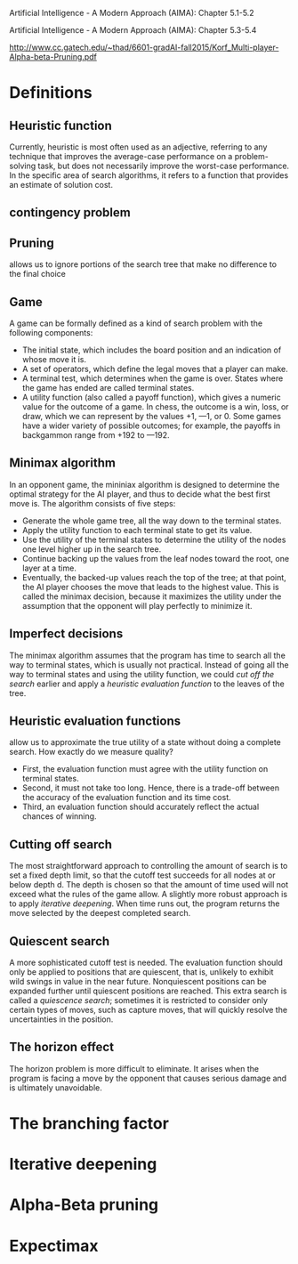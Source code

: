 Artificial Intelligence - A Modern Approach (AIMA): Chapter 5.1-5.2

Artificial Intelligence - A Modern Approach (AIMA): Chapter 5.3-5.4

http://www.cc.gatech.edu/~thad/6601-gradAI-fall2015/Korf_Multi-player-Alpha-beta-Pruning.pdf

# Definitions
## Heuristic function
Currently, heuristic is most often used as an adjective, referring to any technique
that improves the average-case performance on a problem-solving task, but does
not necessarily improve the worst-case performance. In the specific area of search
algorithms, it refers to a function that provides an estimate of solution cost.

## contingency problem

## Pruning 
allows us to ignore portions of the search tree that make no difference to the final choice

## Game
A game can be formally defined as a kind of search problem with the following components:
- The initial state, which includes the board position and an indication of whose move it is.
- A set of operators, which define the legal moves that a player can make.
- A terminal test, which determines when the game is over. States where the game has ended are called terminal states.
- A utility function (also called a payoff function), which gives a numeric value for the outcome of a game. In chess, the outcome is a win, loss, or draw, which we can represent by the values +1, —1, or 0. Some games have a wider variety of possible outcomes; for example, the payoffs in backgammon range from +192 to —192.

## Minimax algorithm
In an opponent game, the mininiax algorithm is designed to determine the optimal strategy for the AI player, and thus
to decide what the best first move is. The algorithm consists of five steps:
- Generate the whole game tree, all the way down to the terminal states.
- Apply the utility function to each terminal state to get its value.
- Use the utility of the terminal states to determine the utility of the nodes one level higher up in the search tree. 
- Continue backing up the values from the leaf nodes toward the root, one layer at a time.
- Eventually, the backed-up values reach the top of the tree; at that point, the AI player chooses the move that leads to the highest value. This is called the minimax decision, because it maximizes the utility under the assumption that the opponent will play perfectly to minimize it.

## Imperfect decisions
The minimax algorithm assumes that the program has time to search all the way to terminal states, which is usually not practical. Instead of going all the way to terminal states and using the utility function, we could *cut off the search* earlier and apply a *heuristic evaluation function* to the leaves of the tree.

## Heuristic evaluation functions
allow us to approximate the true utility of a state without doing a complete search.
How exactly do we measure quality?
- First, the evaluation function must agree with the utility function on terminal states. 
- Second, it must not take too long.  Hence, there is a trade-off between the accuracy of the evaluation function and its time cost. 
- Third, an evaluation function should accurately reflect the actual chances of winning.

## Cutting off search
The most straightforward approach to controlling the amount of search is to set a fixed depth limit, so that the cutoff test succeeds for all nodes at or below depth d. The depth is chosen so that the amount of time used will not exceed what the rules of the game allow. A slightly more robust approach is to apply *iterative deepening*. When time runs out, the program returns the move selected by the deepest completed search.

## Quiescent search
A more sophisticated cutoff test is needed. The evaluation function should only be applied to positions that are quiescent, that is, unlikely to exhibit wild swings in value in the near future. Nonquiescent positions can be expanded further until quiescent positions are reached. This extra search is called a *quiescence search*; sometimes it is restricted to consider only certain types of moves, such as capture moves, that will quickly resolve the uncertainties in the position.

## The horizon effect
The horizon problem is more difficult to eliminate. It arises when the program is facing a move by the opponent that causes serious damage and is ultimately unavoidable.


# The branching factor

# Iterative deepening

# Alpha-Beta pruning

# Expectimax
